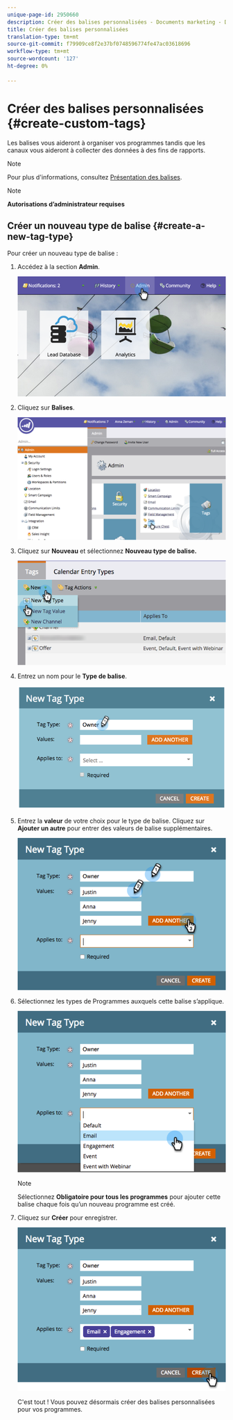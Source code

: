 ```yaml
---
unique-page-id: 2950660
description: Créer des balises personnalisées - Documents marketing - Documentation du produit
title: Créer des balises personnalisées
translation-type: tm+mt
source-git-commit: f79909ce8f2e37bf0748596774fe47ac03618696
workflow-type: tm+mt
source-wordcount: '127'
ht-degree: 0%

---
```



# Créer des balises personnalisées {#create-custom-tags}

Les balises vous aideront à organiser vos programmes tandis que les canaux vous aideront à collecter des données à des fins de rapports.

>[!NOTE]
>
>Pour plus d&#39;informations, consultez [Présentation des balises](/help/marketo/product-docs/core-marketo-concepts/programs/working-with-programs/understanding-tags.md).

>[!NOTE]
>
>**Autorisations d’administrateur requises**

## Créer un nouveau type de balise {#create-a-new-tag-type}

Pour créer un nouveau type de balise :

1. Accédez à la section **Admin**.

   ![](assets/image2015-4-23-14-3a37-3a48.png)

1. Cliquez sur **Balises**.

   ![](assets/image2015-4-23-14-3a41-3a18.png)

1. Cliquez sur **Nouveau** et sélectionnez **Nouveau type de balise.**

   ![](assets/image2015-4-23-14-3a42-3a45.png)

1. Entrez un nom pour le **Type de balise**.

   ![](assets/image2015-4-23-14-3a48-3a58.png)

1. Entrez la **valeur** de votre choix pour le type de balise. Cliquez sur **Ajouter un autre** pour entrer des valeurs de balise supplémentaires.

   ![](assets/image2015-4-22-11-3a30-3a30.png)

1. Sélectionnez les types de Programmes auxquels cette balise s’applique.

   ![](assets/image2015-4-22-11-3a39-3a7.png)

   >[!NOTE]
   >
   >Sélectionnez **Obligatoire pour tous les programmes** pour ajouter cette balise chaque fois qu’un nouveau programme est créé.

1. Cliquez sur **Créer** pour enregistrer.

   ![](assets/image2015-4-22-11-3a38-3a34.png)

   C&#39;est tout ! Vous pouvez désormais créer des balises personnalisées pour vos programmes.
